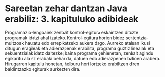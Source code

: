 # Sareetan zehar dantzan Java erabiliz: 3. kapituluko adibideak
Programazio-lengoaiek zenbait kontrol-egitura eskaintzen dituzte programak idatzi ahal izateko. Kontrol-egitura horien bidez sententzia-multzoak hautatu edo errepikatzeko aukera dago.  Aurreko atalean ikusi ditugun eragileak eta adierazpenak erabilita, programa guztiz linealak eta sekuentzialak idatz daitezke; baina programa gehienetan, zenbait agindu egikaritu ala ez erabaki behar da, datuen edo adierazpenen balioen arabera.  Hirugarren kapitulu honetan, helburu hori lortzeko erabiltzen diren baldintzazko egiturak aurkezten dira.
